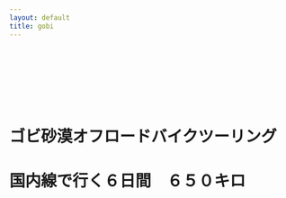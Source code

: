 ```yaml
---
layout: default
title: gobi
---
```

<div class="ftco-blocks-cover-1">
	<div class="ftco-cover-2 overlay  gobi">
        <div class="row align-items-center justify-content-center text-center">
            <div class="col-lg-12" style="margin-top: 30%;">
              <h1>ゴビ砂漠オフロードバイクツーリング</h1>
               <h1>国内線で行く６日間　６５０キロ </h1>
            </div>
        </div>
    </div>   
</div>
